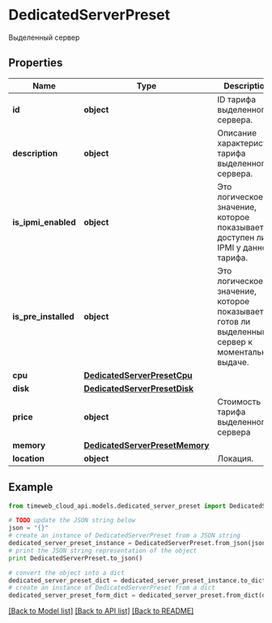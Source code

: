 # DedicatedServerPreset

Выделенный сервер

## Properties
Name | Type | Description | Notes
------------ | ------------- | ------------- | -------------
**id** | **object** | ID тарифа выделенного сервера. | 
**description** | **object** | Описание характеристик тарифа выделенного сервера. | 
**is_ipmi_enabled** | **object** | Это логическое значение, которое показывает, доступен ли IPMI у данного тарифа. | 
**is_pre_installed** | **object** | Это логическое значение, которое показывает, готов ли выделенный сервер к моментальной выдаче. | 
**cpu** | [**DedicatedServerPresetCpu**](DedicatedServerPresetCpu.md) |  | 
**disk** | [**DedicatedServerPresetDisk**](DedicatedServerPresetDisk.md) |  | 
**price** | **object** | Стоимость тарифа выделенного сервера | [optional] 
**memory** | [**DedicatedServerPresetMemory**](DedicatedServerPresetMemory.md) |  | 
**location** | **object** | Локация. | 

## Example

```python
from timeweb_cloud_api.models.dedicated_server_preset import DedicatedServerPreset

# TODO update the JSON string below
json = "{}"
# create an instance of DedicatedServerPreset from a JSON string
dedicated_server_preset_instance = DedicatedServerPreset.from_json(json)
# print the JSON string representation of the object
print DedicatedServerPreset.to_json()

# convert the object into a dict
dedicated_server_preset_dict = dedicated_server_preset_instance.to_dict()
# create an instance of DedicatedServerPreset from a dict
dedicated_server_preset_form_dict = dedicated_server_preset.from_dict(dedicated_server_preset_dict)
```
[[Back to Model list]](../README.md#documentation-for-models) [[Back to API list]](../README.md#documentation-for-api-endpoints) [[Back to README]](../README.md)


